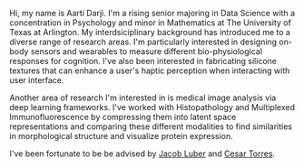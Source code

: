 Hi, my name is Aarti Darji. I'm a rising senior majoring in Data Science with a concentration in Psychology and minor in Mathematics at The University of Texas at Arlington. My interdsiciplinary background has introduced me to a diverse range of research areas. I'm particularly interested in designing on-body sensors and wearables to measure different bio-physiological responses for cognition. I've also been interested in fabricating silicone textures that can enhance a user's haptic perception when interacting with user interface. 

Another area of research I'm interested in is medical image analysis via deep learning frameworks. I've worked with Histopathology and Multiplexed Immunofluorescence by compressing them into latent space representations and comparing these different modalities to find similarities in morphological structure and visualize protein expression. 

I've been fortunate to be be advised by [Jacob Luber](https://luberlab.org/) and [Cesar Torres](https://hybridatelier.uta.edu/).
